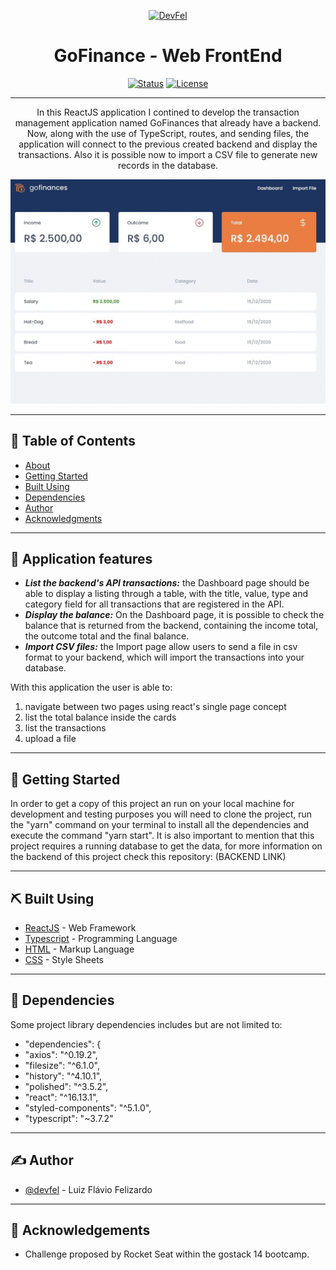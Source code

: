 <p align="center">
  <a href="https://devfel.com/" rel="noopener">
 <img  src="https://devfel.com/imgs/devfel-logo-01.JPG" alt="DevFel"></a>
</p>

<h1 align="center">GoFinance - Web FrontEnd</h1>

<div align="center">

[![Status](https://img.shields.io/badge/status-active-success.svg)]()
[![License](https://img.shields.io/badge/license-MIT-blue.svg)](/LICENSE)

</div>

---

<p align="center"> 
In this ReactJS application I contined to develop the transaction management application named GoFinances that already have a backend. 
Now, along with the use of TypeScript, routes, and sending files, the application will connect to the previous created backend and display the transactions. Also it is possible now to import a CSV file to generate new records in the database.
  </p>

  <p align="center">
  <a href="" rel="noopener">
 <img  width="600px" src="./src/assets/gofinance-frontend.gif" alt="GoFinance"></a>
</p>

---

## 📝 Table of Contents

- [About](#about)
- [Getting Started](#getting_started)
- [Built Using](#built_using)
- [Dependencies](#dependencies)
- [Author](#authors)
- [Acknowledgments](#acknowledgement)

---

## 🧐 Application features <a name = "about"></a>

- **_List the backend's API transactions:_** the Dashboard page should be able to display a listing through a table, with the title, value, type and category field for all transactions that are registered in the API.
- **_Display the balance:_** On the Dashboard page, it is possible to check the balance that is returned from the backend, containing the income total, the outcome total and the final balance.
- **_Import CSV files:_** the Import page allow users to send a file in csv format to your backend, which will import the transactions into your database.

With this application the user is able to:<br/>

1. navigate between two pages using react's single page concept <br/>
1. list the total balance inside the cards <br/>
1. list the transactions <br/>
1. upload a file

---

## 🏁 Getting Started <a name = "getting_started"></a>

In order to get a copy of this project an run on your local machine for development and testing purposes you will need to clone the project, run the "yarn" command on your terminal to install all the dependencies and execute the command "yarn start".
It is also important to mention that this project requires a running database to get the data, for more information on the backend of this project check this repository: (BACKEND LINK)

---

## ⛏️ Built Using <a name = "built_using"></a>

- [ReactJS](https://reactjs.org/) - Web Framework
- [Typescript](https://www.typescriptlang.org/) - Programming Language
- [HTML](https://pt.wikipedia.org/wiki/HTML) - Markup Language
- [CSS](https://en.wikipedia.org/wiki/CSS) - Style Sheets

---

## 🔁 Dependencies <a name = "dependencies"></a>

Some project library dependencies includes but are not limited to:

- "dependencies": {
- "axios": "^0.19.2",
- "filesize": "^6.1.0",
- "history": "^4.10.1",
- "polished": "^3.5.2",
- "react": "^16.13.1",
- "styled-components": "^5.1.0",
- "typescript": "~3.7.2"

---

## ✍️ Author <a name = "authors"></a>

- [@devfel](https://github.com/devfel) - Luiz Flávio Felizardo

---

## 🎉 Acknowledgements <a name = "acknowledgement"></a>

- Challenge proposed by Rocket Seat within the gostack 14 bootcamp.
